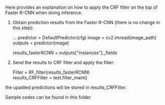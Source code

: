 Here provides an explanation on how to apply the CRF filter on the top of Faster R-CNN when doing inference.


1. Obtain prediction results from the Faster R-CNN (there is no change in this step):

    ...
    predictor = DefaultPredictor(cfg)
    image = cv2.imread(image_path)
    outputs = predictor(image)
    
    results_fasterRCNN = outputs["instances"]._fields
    
2. Send the results to CRF filter and apply the filter:

    Filter = RF_filter(results_fasterRCNN)  
    results_CRFFilter = test.filter_main()
    

the upadted predictions will be stored in results_CRFFilter.

Sample codes can be found in this folder
 
